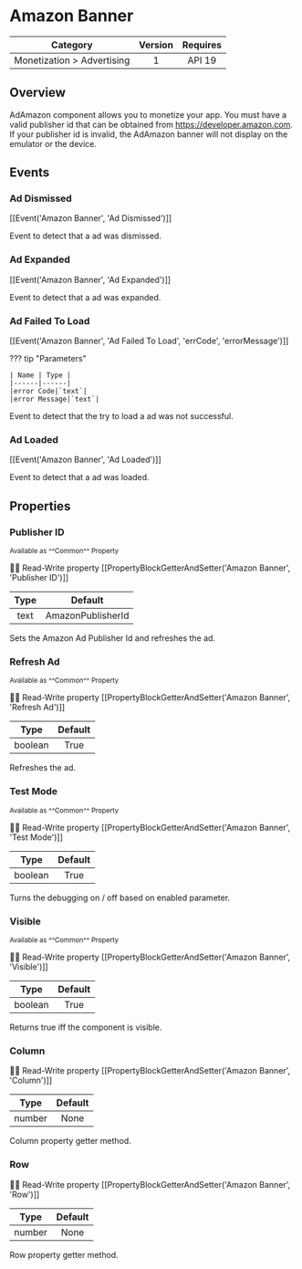 # Amazon Banner

| Category | Version | Requires |
|:--------:|:-------:|:--------:|
|Monetization > Advertising|1|API 19 | Android 4.4 - 4.4.4 KitKat|

## Overview

AdAmazon component allows you to monetize your app. You must have a valid publisher id that can be obtained from https://developer.amazon.com. If your publisher id is invalid, the AdAmazon banner will not display on the emulator or the device.

## Events

### Ad Dismissed

[[Event('Amazon Banner', 'Ad Dismissed')]]

Event to detect that a ad was dismissed.

### Ad Expanded

[[Event('Amazon Banner', 'Ad Expanded')]]

Event to detect that a ad was expanded.

### Ad Failed To Load

[[Event('Amazon Banner', 'Ad Failed To Load', 'errCode', 'errorMessage')]]

??? tip "Parameters"

    | Name | Type |
    |------|------|
    |error Code|`text`|
    |error Message|`text`|


Event to detect that the try to load a ad was not successful.

### Ad Loaded

[[Event('Amazon Banner', 'Ad Loaded')]]

Event to detect that a ad was loaded.

## Properties

### Publisher ID

<small>Available as ^^Common^^ Property</small>

:eyes::pencil: Read-Write property
[[PropertyBlockGetterAndSetter('Amazon Banner', 'Publisher ID')]]

| Type | Default |
|:----:|:-------:|
|text|AmazonPublisherId|

Sets the Amazon Ad Publisher Id and refreshes the ad.

### Refresh Ad

<small>Available as ^^Common^^ Property</small>

:eyes::pencil: Read-Write property
[[PropertyBlockGetterAndSetter('Amazon Banner', 'Refresh Ad')]]

| Type | Default |
|:----:|:-------:|
|boolean|True|

Refreshes the ad.

### Test Mode

<small>Available as ^^Common^^ Property</small>

:eyes::pencil: Read-Write property
[[PropertyBlockGetterAndSetter('Amazon Banner', 'Test Mode')]]

| Type | Default |
|:----:|:-------:|
|boolean|True|

Turns the debugging on / off based on enabled parameter.

### Visible

<small>Available as ^^Common^^ Property</small>

:eyes::pencil: Read-Write property
[[PropertyBlockGetterAndSetter('Amazon Banner', 'Visible')]]

| Type | Default |
|:----:|:-------:|
|boolean|True|

Returns true iff the component is visible.

### Column

:eyes::pencil: Read-Write property
[[PropertyBlockGetterAndSetter('Amazon Banner', 'Column')]]

| Type | Default |
|:----:|:-------:|
|number|None|

Column property getter method.

### Row

:eyes::pencil: Read-Write property
[[PropertyBlockGetterAndSetter('Amazon Banner', 'Row')]]

| Type | Default |
|:----:|:-------:|
|number|None|

Row property getter method.